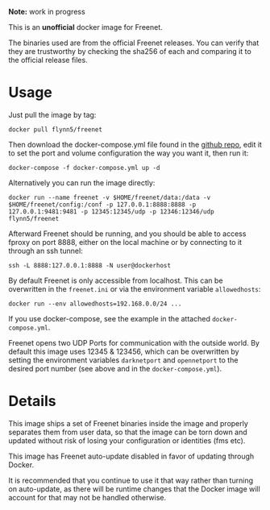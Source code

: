 **Note:** work in progress

This is an **unofficial** docker image for Freenet.

The binaries used are from the official Freenet releases. You can verify that
they are trustworthy by checking the sha256 of each and comparing it to the official
release files.

Usage
=====

Just pull the image by tag:

    docker pull flynn5/freenet

Then download the docker-compose.yml file found in the [github repo](https://github.com/5nafu/docker-freenet), edit it
to set the port and volume configuration the way you want it, then run it:

    docker-compose -f docker-compose.yml up -d

Alternatively you can run the image directly:

    docker run --name freenet -v $HOME/freenet/data:/data -v $HOME/freenet/config:/conf -p 127.0.0.1:8888:8888 -p 127.0.0.1:9481:9481 -p 12345:12345/udp -p 12346:12346/udp flynn5/freenet

Afterward Freenet should be running, and you should be able to access fproxy on port
8888, either on the local machine or by connecting to it through an ssh tunnel:

    ssh -L 8888:127.0.0.1:8888 -N user@dockerhost

By default Freenet is only accessible from localhost. This can be overwritten in
the `freenet.ini` or via the environment variable `allowedhosts`:

    docker run --env allowedhosts=192.168.0.0/24 ...

If you use docker-compose, see the example in the attached `docker-compose.yml`.

Freenet opens two UDP Ports for communication with the outside world. By default this image uses 12345 & 123456, which can be overwritten by setting
the environment variables `darknetport` and `opennetport` to the desired port number (see above and in the `docker-compose.yml`).


Details
=====

This image ships a set of Freenet binaries inside the image and properly separates
them from user data, so that the image can be torn down and updated without risk
of losing your configuration or identities (fms etc).

This image has Freenet auto-update disabled in favor of updating through Docker.

It is recommended that you continue to use it that way rather than turning on auto-update,
as there will be runtime changes that the Docker image will account for that may not be
handled otherwise.
